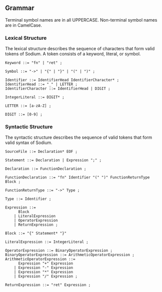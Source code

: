## Grammar
Terminal symbol names are in all UPPERCASE.
Non-terminal symbol names are in CamelCase.

### Lexical Structure
The lexical structure describes the sequence of characters that form valid tokens of Sodium.
A token consists of a keyword, literal, or symbol.
```
Keyword ::= "fn" | "ret" ;
```
```
Symbol ::= "->" | "{" | "}" | "(" | ")" ;
```
```
Identifier ::= IdentifierHead IdentifierCharacter* ;
IdentifierHead ::= "_" | LETTER ;
IdentifierCharacter ::= IdentifierHead | DIGIT ;

IntegerLiteral ::= DIGIT* ;
```
```
LETTER ::= [a-zA-Z] ;

DIGIT ::= [0-9] ;
```

### Syntactic Structure
The syntactic structure describes the sequence of valid tokens that form valid syntax of Sodium.
```
SourceFile ::= Declaration* EOF ;
```
```
Statement ::= Declaration | Expression ";" ;
```
```
Declaration ::= FunctionDeclaration ;

FunctionDeclaration ::= "fn" Identifier "(" ")" FunctionReturnType Block ;

FunctionReturnType ::= "->" Type ;

Type ::= Identifier ;
```
```
Expression ::= 
      Block 
    | LiteralExpression
    | OperatorExpression
    | ReturnExpression ;

Block ::= "{" Statement* "}"

LiteralExpression ::= IntegerLiteral ;

OperatorExpression ::= BinaryOperatorExpression ;
BinaryOperatorExpression ::= ArithmeticOperatorExpression ;
ArithmeticOperatorExpression ::=
      Expression "+" Expression
    | Expression "-" Expression
    | Expression "*" Expression
    | Expression "/" Expression ;

ReturnExpression ::= "ret" Expression ;
```
